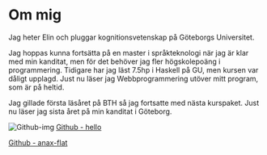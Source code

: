 Om mig
==============================================

Jag heter Elin och pluggar kognitionsvetenskap på Göteborgs Universitet.

Jag hoppas kunna fortsätta på en master i språkteknologi när jag är klar med min kanditat, men för det behöver jag fler högskolepoäng i programmering. Tidigare har jag läst 7.5hp i Haskell på GU, men kursen var dåligt upplagd. Just nu läser jag Webbprogrammering utöver mitt program, som är på heltid.

Jag gillade första läsåret på BTH så jag fortsatte med nästa kurspaket. Just nu läser jag sista året på min kanditat i Göteborg.

![Github-img](https://avatars1.githubusercontent.com/u/21308536?s=40&v=4) [Github - hello](https://github.com/eliyetres/hello)

[Github - anax-flat](https://github.com/eliyetres/anax-flat-theme)
